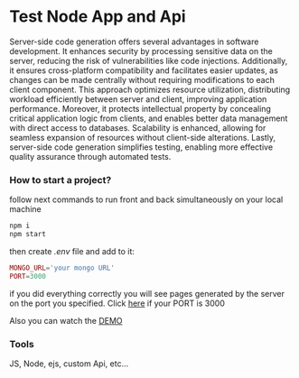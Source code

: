 # Test Node App and Api

Server-side code generation offers several advantages in software development. It enhances security by processing sensitive data on the server, reducing the risk of vulnerabilities like code injections. Additionally, it ensures cross-platform compatibility and facilitates easier updates, as changes can be made centrally without requiring modifications to each client component. This approach optimizes resource utilization, distributing workload efficiently between server and client, improving application performance. Moreover, it protects intellectual property by concealing critical application logic from clients, and enables better data management with direct access to databases. Scalability is enhanced, allowing for seamless expansion of resources without client-side alterations. Lastly, server-side code generation simplifies testing, enabling more effective quality assurance through automated tests.

### How to start a project?
follow next commands to run front and back simultaneously on your local machine

```bash
npm i
npm start
```
then create *.env* file and add to it:
```php
MONGO_URL='your mongo URL'
PORT=3000
```

if you did everything correctly you will see pages generated by the server on the port you specified.
Click [here](http://localhost:3000/) if your PORT is 3000

Also you can watch the [DEMO]()

### Tools
JS, Node, ejs, custom Api, etc...